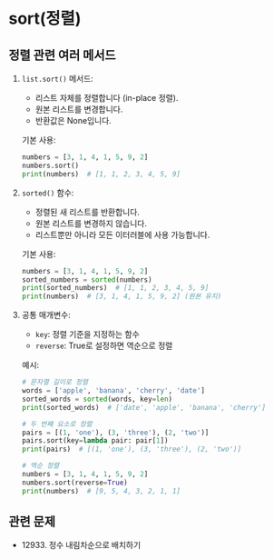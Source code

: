 # sort(정렬)

## 정렬 관련 여러 메서드

1. `list.sort()` 메서드:
   - 리스트 자체를 정렬합니다 (in-place 정렬).
   - 원본 리스트를 변경합니다.
   - 반환값은 None입니다.

   기본 사용:
   ```python
   numbers = [3, 1, 4, 1, 5, 9, 2]
   numbers.sort()
   print(numbers)  # [1, 1, 2, 3, 4, 5, 9]
   ```

2. `sorted()` 함수:
   - 정렬된 새 리스트를 반환합니다.
   - 원본 리스트를 변경하지 않습니다.
   - 리스트뿐만 아니라 모든 이터러블에 사용 가능합니다.

   기본 사용:
   ```python
   numbers = [3, 1, 4, 1, 5, 9, 2]
   sorted_numbers = sorted(numbers)
   print(sorted_numbers)  # [1, 1, 2, 3, 4, 5, 9]
   print(numbers)  # [3, 1, 4, 1, 5, 9, 2] (원본 유지)
   ```

3. 공통 매개변수:
   - `key`: 정렬 기준을 지정하는 함수
   - `reverse`: True로 설정하면 역순으로 정렬

   예시:
   ```python
   # 문자열 길이로 정렬
   words = ['apple', 'banana', 'cherry', 'date']
   sorted_words = sorted(words, key=len)
   print(sorted_words)  # ['date', 'apple', 'banana', 'cherry']

   # 두 번째 요소로 정렬
   pairs = [(1, 'one'), (3, 'three'), (2, 'two')]
   pairs.sort(key=lambda pair: pair[1])
   print(pairs)  # [(1, 'one'), (3, 'three'), (2, 'two')]

   # 역순 정렬
   numbers = [3, 1, 4, 1, 5, 9, 2]
   numbers.sort(reverse=True)
   print(numbers)  # [9, 5, 4, 3, 2, 1, 1]
   ```


## 관련 문제
- 12933. 정수 내림차순으로 배치하기